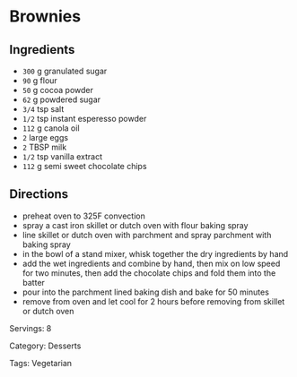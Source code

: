 # Brownies

## Ingredients

- `300` g granulated sugar
- `90` g flour
- `50` g cocoa powder
- `62` g powdered sugar
- `3/4` tsp salt
- `1/2` tsp instant esperesso powder
- `112` g canola oil
- `2` large eggs
- `2` TBSP milk
- `1/2` tsp vanilla extract
- `112` g semi sweet chocolate chips

## Directions

- preheat oven to 325F convection
- spray a cast iron skillet or dutch oven with flour baking spray
- line skillet or dutch oven with parchment and spray parchment with baking spray
- in the bowl of a stand mixer, whisk together the dry ingredients by hand
- add the wet ingredients and combine by hand, then mix on low speed for two minutes, then add the chocolate chips and fold them into the batter
- pour into the parchment lined baking dish and bake for 50 minutes
- remove from oven and let cool for 2 hours before removing from skillet or dutch oven

Servings: 8

Category: Desserts

Tags: Vegetarian

